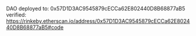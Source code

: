 DAO deployed to: 0x57D1D3AC9545879cECCa62E802440D8B68877aB5
verified: https://rinkeby.etherscan.io/address/0x57D1D3AC9545879cECCa62E802440D8B68877aB5#code
